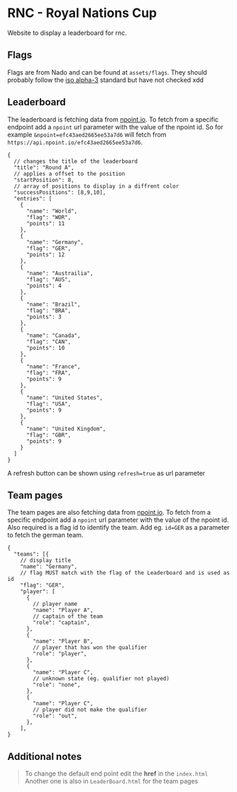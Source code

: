 # RNC - Royal Nations Cup

Website to display a leaderboard for rnc.

## Flags

Flags are from Nado and can be found at `assets/flags`. They should probably follow the [iso alpha-3](https://en.wikipedia.org/wiki/ISO_3166-1_alpha-3) standard but have not checked xdd

## Leaderboard
The leaderboard is fetching data from [npoint.io](https://www.npoint.io). To fetch from a specific endpoint add a `npoint` url parameter with the value of the npoint id. So for example `&npoint=efc43aed2665ee53a7d6` will fetch from `https://api.npoint.io/efc43aed2665ee53a7d6`.

```
{
  // changes the title of the leaderboard
  "title": "Round A",
  // applies a offset to the position
  "startPosition": 8,
  // array of positions to display in a diffrent color
  "successPositions": [8,9,10],
  "entries": [
    {
      "name": "World",
      "flag": "WOR",
      "points": 11
    },
    {
      "name": "Germany",
      "flag": "GER",
      "points": 12
    },
    {
      "name": "Austrailia",
      "flag": "AUS",
      "points": 4
    },
    {
      "name": "Brazil",
      "flag": "BRA",
      "points": 3
    },
    {
      "name": "Canada",
      "flag": "CAN",
      "points": 10
    },
    {
      "name": "France",
      "flag": "FRA",
      "points": 9
    },
    {
      "name": "United States",
      "flag": "USA",
      "points": 9
    },
    {
      "name": "United Kingdom",
      "flag": "GBR",
      "points": 9
    }
  ]
}
```

A refresh button can be shown using `refresh=true` as url parameter


## Team pages
The team pages are also fetching data from [npoint.io](https://www.npoint.io). To fetch from a specific endpoint add a `npoint` url parameter with the value of the npoint id. Also required is a flag id to identify the team. Add eg. `id=GER` as a parameter to fetch the german team.

```
{
  "teams": [{
    // display title
    "name": "Germany",
    // flag MUST match with the flag of the Leaderboard and is used as id
    "flag": "GER",
    "player": [
      {
        // player name
        "name": "Player A",
        // captain of the team
        "role": "captain",
      },
      {
        "name": "Player B",
        // player that has won the qualifier
        "role": "player",
      },
      {
        "name": "Player C",
        // unknown state (eg. qualifier not played)
        "role": "none",
      },
      {
        "name": "Player C",
        // player did not make the qualifier
        "role": "out",
      },
    ],
}
```

## Additional notes

> To change the default end point edit the **href** in the `index.html` 
> Another one is also in `LeaderBoard.html` for the team pages  
